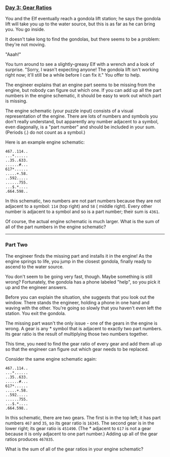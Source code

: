 ### [Day 3: Gear Ratios](https://adventofcode.com/2023/day/3)

You and the Elf eventually reach a gondola lift station; he says the gondola lift will take you up to the water source,
but this is as far as he can bring you. You go inside.

It doesn't take long to find the gondolas, but there seems to be a problem: they're not moving.

"Aaah!"

You turn around to see a slightly-greasy Elf with a wrench and a look of surprise. "Sorry, I wasn't expecting anyone!
The gondola lift isn't working right now; it'll still be a while before I can fix it." You offer to help.

The engineer explains that an engine part seems to be missing from the engine, but nobody can figure out which one. If
you can add up all the part numbers in the engine schematic, it should be easy to work out which part is missing.

The engine schematic (your puzzle input) consists of a visual representation of the engine. There are lots of numbers
and symbols you don't really understand, but apparently any number adjacent to a symbol, even diagonally, is a "part
number" and should be included in your sum. (Periods (.) do not count as a symbol.)

Here is an example engine schematic:

```
467..114..
...*......
..35..633.
......#...
617*......
.....+.58.
..592.....
......755.
...$.*....
.664.598..
```

In this schematic, two numbers are not part numbers because they are not adjacent to a symbol: `114` (top right) and `58` (
middle right). Every other number is adjacent to a symbol and so is a part number; their sum is `4361`.

Of course, the actual engine schematic is much larger. What is the sum of all of the part numbers in the engine
schematic?

--- 

### Part Two

The engineer finds the missing part and installs it in the engine! As the engine springs to life, you jump in the
closest gondola, finally ready to ascend to the water source.

You don't seem to be going very fast, though. Maybe something is still wrong? Fortunately, the gondola has a phone
labeled "help", so you pick it up and the engineer answers.

Before you can explain the situation, she suggests that you look out the window. There stands the engineer, holding a
phone in one hand and waving with the other. You're going so slowly that you haven't even left the station. You exit the
gondola.

The missing part wasn't the only issue - one of the gears in the engine is wrong. A gear is any * symbol that is
adjacent to exactly two part numbers. Its gear ratio is the result of multiplying those two numbers together.

This time, you need to find the gear ratio of every gear and add them all up so that the engineer can figure out which
gear needs to be replaced.

Consider the same engine schematic again:

```
467..114..
...*......
..35..633.
......#...
617*......
.....+.58.
..592.....
......755.
...$.*....
.664.598..
```

In this schematic, there are two gears. The first is in the top left; it has part numbers `467` and `35`, so its gear
ratio is `16345`. The second gear is in the lower right; its gear ratio is `451490`. (The * adjacent to `617` is not a gear
because it is only adjacent to one part number.) Adding up all of the gear ratios produces `467835`.

What is the sum of all of the gear ratios in your engine schematic?
